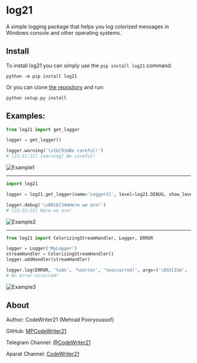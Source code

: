 log21
=====

A simple logging package that helps you log colorized messages in Windows console and other operating systems.


Install
-------

To install log21 you can simply use the `pip install log21` command:

```commandline
python -m pip install log21
```

Or you can clone [the repository](https://github.com/MPCodeWriter21/log21) and run:

```commandline
python setup.py install
```

Examples:
---------

```python
from log21 import get_logger

logger = get_logger()

logger.warning('\x1b[91mBe careful!')
# [21:21:21] [warning] Be careful!
```

![Example1](https://i.imgur.com/oDb6G6U.png)

---------

```python
import log21

logger = log21.get_logger(name='Logger21', level=log21.DEBUG, show_level=False)

logger.debug('\u001b[34mHere we are!')
# [21:21:21] Here we are!
```

![Example2](https://i.imgur.com/frIW7RJ.png)

---------

```python
from log21 import ColorizingStreamHandler, Logger, ERROR

logger = Logger('MyLogger')
streamHandler = ColorizingStreamHandler()
logger.addHandler(streamHandler)

logger.log(ERROR, '%sAn', '%serror', '%soccurred!', args=('\033[31m', '\033[91m', '\033[31m'))
# An error occurred!
```

![Example3](https://i.imgur.com/BGdZyY2.png)

About
-----
Author: CodeWriter21 (Mehrad Pooryoussof)

GitHub: [MPCodeWriter21](https://github.com/MPCodeWriter21)

Telegram Channel: [@CodeWriter21](https://t.me/CodeWriter21)

Aparat Channel: [CodeWriter21](https://www.aparat.com/CodeWriter21)